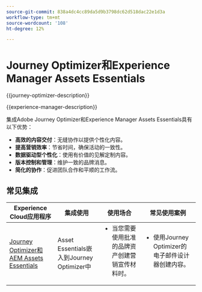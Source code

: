 ```yaml
---
source-git-commit: 838a4dc4cc89da5d9b3798dc62d518dac22e1d3a
workflow-type: tm+mt
source-wordcount: '108'
ht-degree: 12%

---
```



# Journey Optimizer和Experience Manager Assets Essentials

{{journey-optimizer-description}}

{{experience-manager-description}}

集成Adobe Journey Optimizer和Experience Manager Assets Essentials具有以下优势：

+ **高效的内容交付**：无缝协作以提供个性化内容。
+ **提高营销效率**：节省时间，确保活动的一致性。
+ **数据驱动型个性化**：使用有价值的见解定制内容。
+ **版本控制和管理**：维护一致的品牌消息。
+ **简化的协作**：促进团队合作和平顺的工作流。

## 常见集成

<table>
    <thead>
        <tr>
            <th>Experience Cloud应用程序</th>
            <th>集成使用</th>
            <th>使用场合</th>
            <th>常见使用案例</th>
        </tr>
    </thead>
    <tbody>
        <tr>
            <td><a href="https://experienceleague.adobe.com/docs/journey-optimizer-learn/tutorials/email-channel/create-content-with-the-email-designer.html?lang=zh-Hans" target="_blank" rel="noreferrer">Journey Optimizer和AEM Assets Essentials</a></td>
            <td>Asset Essentials嵌入到Journey Optimizer中</td>
            <td>
                <ul style="margin-top: 0;">
                    <li>当您需要使用批准的品牌资产创建营销宣传材料时。</li>
                </ul>
            </td>
            <td>
                <ul style="margin-top: 0;"><li>使用Journey Optimizer的电子邮件设计器创建内容。</li></ul>
            </td>
        </tr>        
    </tbody>          
</table>
